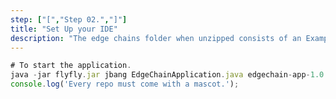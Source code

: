 ```yaml
---
step: ["[","Step 02.","]"]
title: "Set Up your IDE"
description: "The edge chains folder when unzipped consists of an Example folder. Copy all the contents from the Examples folder and paste them into your desired folder. Navigate to the directory where you have extracted the files in your preferred IDE."
---
```


```jsx title="/step1.js"
# To start the application.
java -jar flyfly.jar jbang EdgeChainApplication.java edgechain-app-1.0.0.jar
console.log('Every repo must come with a mascot.');
```
